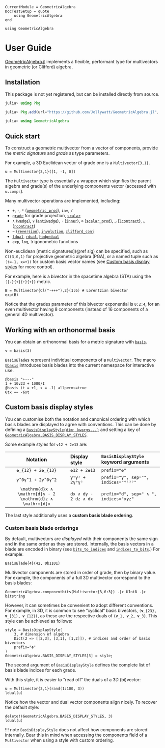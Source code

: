 ```@meta
CurrentModule = GeometricAlgebra
DocTestSetup = quote
	using GeometricAlgebra
end
```

```@setup ga
using GeometricAlgebra
```

# User Guide

[GeometricAlgebra.jl](https://github.com/jollywatt/GeometricAlgebra.jl) implements a flexible, performant type for multivectors in geometric (or Clifford) algebra.

## Installation

This package is not yet registered, but can be installed directly from source.

```julia
julia> using Pkg

julia> Pkg.add(url="https://github.com/Jollywatt/GeometricAlgebra.jl", rev="v0.2.1")

julia> using GeometricAlgebra
```

## Quick start

To construct a geometric multivector from a vector of components, provide the _metric signature_ and _grade_ as type parameters.

For example, a 3D Euclidean vector of grade one is a `Multivector{3,1}`.

```@repl ga
u = Multivector{3,1}([1, -1, 0])
```
The `Multivector` type is essentially a wrapper which signifies the parent algebra and grade(s) of the underlying components vector (accessed with `u.comps`).


Many multivector operations are implemented, including:

- `+`, `-`, `*` ([`geometric_prod`](@ref)), `inv`, `/`
- [`grade`](@ref) for grade projection, [`scalar`](@ref)
- `∧` ([`wedge`](@ref)), `∨` ([`antiwedge`](@ref)), `⋅` ([`inner`](@ref)), `⊙` ([`scalar_prod`](@ref)), `⨼` ([`lcontract`](@ref)), `⨽` ([`rcontract`](@ref))
- `~` ([`reversion`](@ref)), [`involution`](@ref), [`clifford_conj`](@ref)
- [`ldual`](@ref), [`rdual`](@ref), [`hodgedual`](@ref)
- `exp`, `log`, trigonometric functions


Non-euclidean [metric signatures](@ref sig) can be specified, such as `Cl(3,0,1)` for projective geometric algebra (PGA), or a named tuple such as `(t=-1, x=+1)` for custom basis vector names (see [Custom basis display styles](@ref) for more control).

For example, here is a bivector in the spacetime algebra (STA) using the ``({-}{+}{+}{+})`` metric.
```@repl ga
B = Multivector{Cl("-+++"),2}(1:6) # Lorentzian bivector
exp(B)
```
Notice that the grades parameter of this bivector exponential is `0:2:4`, for an even multivector having 8 components (instead of 16 components of a general 4D multivector).


## Working with an orthonormal basis

You can obtain an orthonormal basis for a metric signature with [`basis`](@ref).

```@repl ga
v = basis(3)
```

`BasisBlade`s represent individual components of a `Multivector`.
The macro [`@basis`](@ref) introduces basis blades into the current namespace for interactive use.

```@repl ga
@basis "+---"
1 + 10v23 + 1000/I
@basis (t = +1, x = -1) allperms=true
6tx == -6xt
```

## Custom basis display styles

You can customise both the notation and canonical ordering with which basis blades are displayed to agree with conventions.
This can be done by defining a [`BasisDisplayStyle(dim; kwargs...)`](@ref) and setting a key of [`GeometricAlgebra.BASIS_DISPLAY_STYLES`](@ref).

Some example styles for `v12 + 2v13` are:

| Notation | Display style | `BasisDisplayStyle` keyword arguments
|:--------:|:--------------|:-----------------
| ``𝐞_{12} + 2𝐞_{13}`` | `𝐞12 + 2𝐞13` | `prefix="𝐞"`
| ``γ^0γ^1 + 2γ^0γ^2`` | `γ⁰γ¹ + 2γ⁰γ²` | `prefix="γ", sep="", indices="⁰¹²³"`
| ``\mathrm{d}x ∧ \mathrm{d}y - 2 \mathrm{d}z ∧ \mathrm{d}x`` | `dx ∧ dy - 2 dz ∧ dx` | `prefix="d", sep=" ∧ ", indices="xyz"`

The last style additionally uses a **custom basis blade ordering**.

### Custom basis blade orderings

By default, multivectors are _displayed_ with their components the same sign and in the same order as they are stored.
Internally, the basis vectors in a blade are encoded in binary (see [`bits_to_indices`](@ref) and [`indices_to_bits`](@ref).) For example:
```@repl ga
BasisBlade{4}(42, 0b1101)
```
Multivector components are stored in order of grade, then by binary value. For example, the components of a full 3D multivector correspond to the basis blades:
```@repl ga
GeometricAlgebra.componentbits(Multivector{3,0:3}) .|> UInt8 .|> bitstring
```

However, it can sometimes be convenient to adopt different conventions.
For example, in 3D, it is common to see “cyclical” basis bivectors, ``(𝐯_{23}, 𝐯_{31}, 𝐯_{12})``, as these are the respective duals of ``(𝐯_1, 𝐯_2, 𝐯_3)``.
This style can be achieved as follows:
```@repl ga
style = BasisDisplayStyle(
	3, # dimension of algebra
	Dict(2 => [[2,3], [3,1], [1,2]]), # indices and order of basis bivectors
	prefix="𝐞"
)
GeometricAlgebra.BASIS_DISPLAY_STYLES[3] = style;
```
The second argument of `BasisDisplayStyle` defines the complete list of basis blade indices for each grade.

With this style, it is easier to “read off” the duals of a 3D (bi)vector:
```@repl ga
u = Multivector{3,1}(rand(1:100, 3))
ldual(u)
```
Notice how the vector and dual vector components align nicely.
To recover the default style:
```@repl ga
delete!(GeometricAlgebra.BASIS_DISPLAY_STYLES, 3)
ldual(u)
```

!!! note
	`BasisDisplayStyle` does not affect how components are stored internally. Bear this in mind when accessing the components field of a `Multivector` when using a style with custom ordering.
